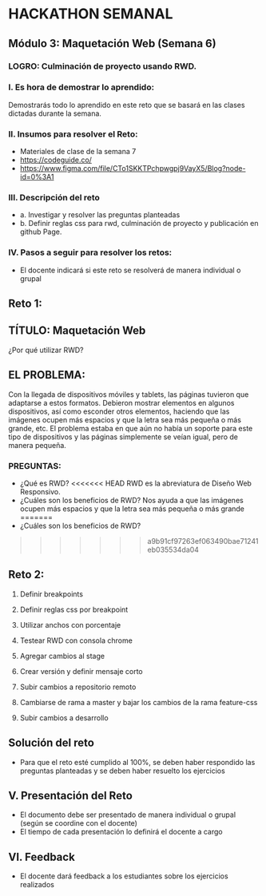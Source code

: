 # HACKATHON SEMANAL

## Módulo 3: Maquetación Web (Semana 6)
### LOGRO: Culminación de proyecto usando RWD.
### I.	Es hora de demostrar lo aprendido:
Demostrarás todo lo aprendido en este reto que se basará en las clases dictadas durante la semana.
### II.	Insumos para resolver el Reto:
-	Materiales de clase de la semana 7
-	https://codeguide.co/
-	https://www.figma.com/file/CTo1SKKTPchpwgpj9VayX5/Blog?node-id=0%3A1

### III.	Descripción del reto
- a.	Investigar y resolver las preguntas planteadas
- b.	Definir reglas css para rwd, culminación de proyecto y publicación en github Page.

### IV.	Pasos a seguir para resolver los retos: 
-	El docente indicará si este reto se resolverá de manera individual o grupal

## Reto 1:
## TÍTULO: Maquetación Web
¿Por qué utilizar RWD?
## EL PROBLEMA: 
Con la llegada de dispositivos móviles y tablets, las páginas tuvieron que adaptarse a estos formatos. Debieron mostrar elementos en algunos dispositivos, así como esconder otros elementos, haciendo que las imágenes ocupen más espacios y que la letra sea más pequeña o más grande, etc. El problema estaba en que aún no había un soporte para este tipo de dispositivos y las páginas simplemente se veían igual, pero de manera pequeña.

### PREGUNTAS: 
-	¿Qué es RWD?
<<<<<<< HEAD
RWD es la abreviatura de Diseño Web Responsivo.
-	¿Cuáles son los beneficios de RWD?
Nos ayuda a que las imágenes ocupen más espacios y que la letra sea más pequeña o más grande
=======
-	¿Cuáles son los beneficios de RWD?

>>>>>>> a9b91cf97263ef063490bae71241eb035534da04

## Reto 2:

1.	Definir breakpoints

2.	Definir reglas css por breakpoint

3.	Utilizar anchos con porcentaje

4.	Testear RWD con consola chrome

5.	Agregar cambios al stage

6.	Crear versión y definir mensaje corto

7.	Subir cambios a repositorio remoto

8.	Cambiarse de rama a master y bajar los cambios de la rama feature-css

9.	Subir cambios a desarrollo

## Solución del reto
-	Para que el reto esté cumplido al 100%, se deben haber respondido las preguntas planteadas y se deben haber resuelto los ejercicios

## V.	Presentación del Reto
-	El documento debe ser presentado de manera individual o grupal (según se coordine con el docente)
-	El tiempo de cada presentación lo definirá el docente a cargo

## VI.	Feedback
-	El docente dará feedback a los estudiantes sobre los ejercicios realizados




